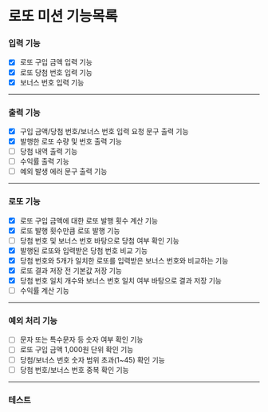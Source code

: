 # 로또 미션 기능목록

### 입력 기능

- [x] 로또 구입 금액 입력 기능
- [x] 로또 당첨 번호 입력 기능
- [x] 보너스 번호 입력 기능

---

### 출력 기능

- [x] 구입 금액/당첨 번호/보너스 번호 입력 요청 문구 출력 기능
- [x] 발행한 로또 수량 및 번호 출력 기능
- [ ] 당첨 내역 출력 기능
- [ ] 수익률 출력 기능
- [ ] 예외 발생 에러 문구 출력 기능

---

### 로또 기능

- [x] 로또 구입 금액에 대한 로또 발행 횟수 계산 기능
- [x] 로또 발행 횟수만큼 로또 발행 기능
- [ ] 당첨 번호 및 보너스 번호 바탕으로 당첨 여부 확인 기능
- [x] 발행된 로또와 입력받은 당첨 번호 비교 기능
- [x] 당첨 번호와 5개가 일치한 로또를 입력받은 보너스 번호와 비교하는 기능
- [x] 로또 결과 저장 전 기본값 저장 기능
- [x] 당첨 번호 일치 개수와 보너스 번호 일치 여부 바탕으로 결과 저장 기능
- [ ] 수익률 계산 기능

---

### 예외 처리 기능

- [ ] 문자 또는 특수문자 등 숫자 여부 확인 기능
- [ ] 로또 구입 금액 1,000원 단위 확인 기능
- [ ] 당첨/보너스 번호 숫자 범위 초과(1~45) 확인 기능
- [ ] 당첨 번호/보너스 번호 중복 확인 기능

---

### 테스트
